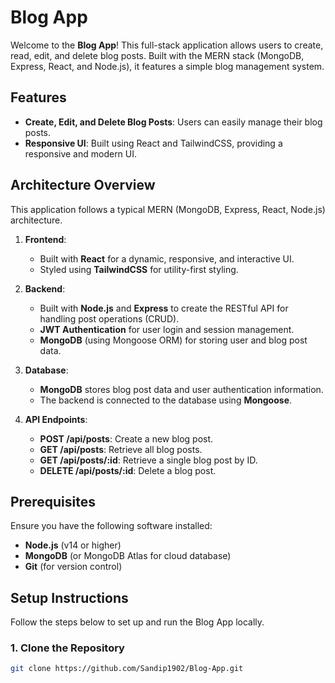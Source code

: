 # Blog App

Welcome to the **Blog App**! This full-stack application allows users to create, read, edit, and delete blog posts. Built with the MERN stack (MongoDB, Express, React, and Node.js), it features  a simple blog management system.

## Features

- **Create, Edit, and Delete Blog Posts**: Users can easily manage their blog posts.
- **Responsive UI**: Built using React and TailwindCSS, providing a responsive and modern UI.

## Architecture Overview

This application follows a typical MERN (MongoDB, Express, React, Node.js) architecture.

1. **Frontend**: 
   - Built with **React** for a dynamic, responsive, and interactive UI.
   - Styled using **TailwindCSS** for utility-first styling.
 
2. **Backend**:
   - Built with **Node.js** and **Express** to create the RESTful API for handling post operations (CRUD).
   - **JWT Authentication** for user login and session management.
   - **MongoDB** (using Mongoose ORM) for storing user and blog post data.

3. **Database**:
   - **MongoDB** stores blog post data and user authentication information.
   - The backend is connected to the database using **Mongoose**.

4. **API Endpoints**:
   - **POST /api/posts**: Create a new blog post.
   - **GET /api/posts**: Retrieve all blog posts.
   - **GET /api/posts/:id**: Retrieve a single blog post by ID.
   - **DELETE /api/posts/:id**: Delete a blog post.

## Prerequisites

Ensure you have the following software installed:

- **Node.js** (v14 or higher)
- **MongoDB** (or MongoDB Atlas for cloud database)
- **Git** (for version control)

## Setup Instructions

Follow the steps below to set up and run the Blog App locally.

### 1. Clone the Repository

```bash
git clone https://github.com/Sandip1902/Blog-App.git
